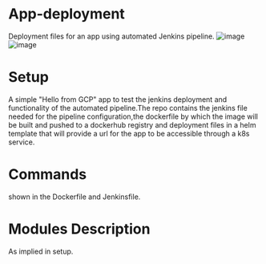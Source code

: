 # App-deployment

Deployment files for an app using automated Jenkins pipeline.
![image](https://github.com/Gaser98/App-deployment/assets/76227165/87c0afee-4b36-489e-a3c1-18bd33b16c1a)
![image](https://github.com/Gaser98/App-deployment/assets/76227165/2133c0e9-9659-4f00-8dd6-8b285509031b)



# Setup
A simple "Hello from GCP" app to test the jenkins deployment and functionality of the automated pipeline.The repo contains the jenkins file needed for the pipeline configuration,the dockerfile by which the image will be built and pushed to a dockerhub registry and deployment files in a helm template that will provide a url for the app to be accessible through a k8s service.

# Commands
shown in the Dockerfile and Jenkinsfile.
# Modules Description
As implied in setup.
